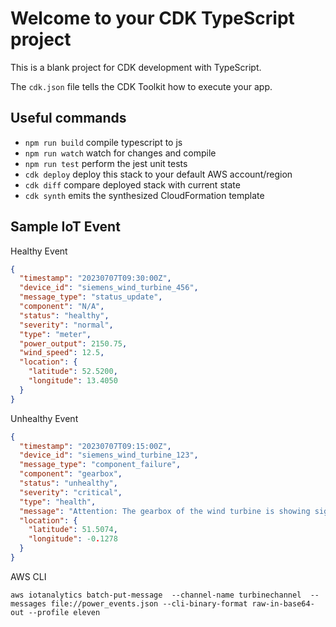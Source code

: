 # Welcome to your CDK TypeScript project

This is a blank project for CDK development with TypeScript.

The `cdk.json` file tells the CDK Toolkit how to execute your app.

## Useful commands

* `npm run build`   compile typescript to js
* `npm run watch`   watch for changes and compile
* `npm run test`    perform the jest unit tests
* `cdk deploy`      deploy this stack to your default AWS account/region
* `cdk diff`        compare deployed stack with current state
* `cdk synth`       emits the synthesized CloudFormation template


## Sample IoT Event

Healthy Event

```json
{
  "timestamp": "20230707T09:30:00Z",
  "device_id": "siemens_wind_turbine_456",
  "message_type": "status_update",
  "component": "N/A",
  "status": "healthy",
  "severity": "normal",
  "type": "meter",
  "power_output": 2150.75,
  "wind_speed": 12.5,
  "location": {
    "latitude": 52.5200,
    "longitude": 13.4050
  }
}
```

Unhealthy Event

```json
{
  "timestamp": "20230707T09:15:00Z",
  "device_id": "siemens_wind_turbine_123",
  "message_type": "component_failure",
  "component": "gearbox",
  "status": "unhealthy",
  "severity": "critical",
  "type": "health",
  "message": "Attention: The gearbox of the wind turbine is showing signs of imminent failure. Immediate maintenance is required.",
  "location": {
    "latitude": 51.5074,
    "longitude": -0.1278
  }
}
```

AWS CLI
```
aws iotanalytics batch-put-message  --channel-name turbinechannel  --messages file://power_events.json --cli-binary-format raw-in-base64-out --profile eleven
```